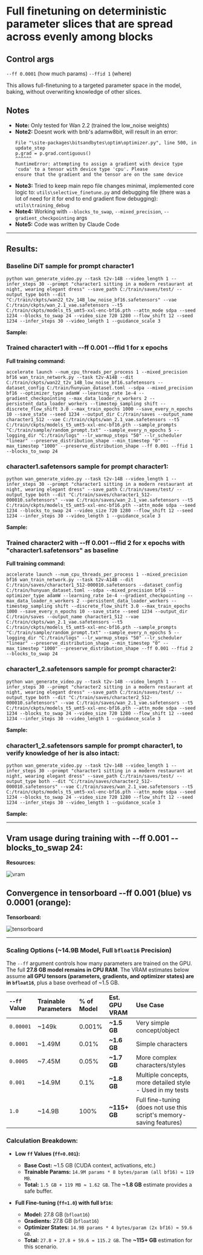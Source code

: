 # Full finetuning on deterministic parameter slices that are spread across evenly among blocks

## Control args

`--ff 0.0001` (how much params)
`--ffid 1` (where)

This allows full-finetuning to a targeted parameter space in the model, baking, without overwriting knowledge of other slices.

## Notes

*   **Note:** Only tested for Wan 2.2 (trained the low_noise weights)
*   **Note2:** Doesnt work with bnb's adamw8bit, will result in an error:
    ```
    File "\site-packages\bitsandbytes\optim\optimizer.py", line 500, in update_step
    p.grad = p.grad.contiguous()
    ^^^^^^
    RuntimeError: attempting to assign a gradient with device type 'cuda' to a tensor with device type 'cpu'. Please
    ensure that the gradient and the tensor are on the same device
    ```
*   **Note3:** Tried to keep main repo file changes minimal, implemented core logic to: `utils\selective_finetune.py` and debugging file (there was a lot of need for it for end to end gradient flow debugging): `utils\training_debug`
*   **Note4:** Working with `--blocks_to_swap`, `--mixed_precision`, `--gradient_checkpointing` args
*   **Note5:** Code was written by Claude Code

---

## Results:

### Baseline DiT sample for prompt character1

```
python wan_generate_video.py --task t2v-14B --video_length 1 --infer_steps 30 --prompt "character1 sitting in a modern restaurant at night, wearing elegant dress" --save_path C:/train/saves/test/ --output_type both --dit "C:/train/ckpts/wan22_t2v_14B_low_noise_bf16.safetensors" --vae C:/train/ckpts/wan_2.1_vae.safetensors --t5 C:/train/ckpts/models_t5_umt5-xxl-enc-bf16.pth --attn_mode sdpa --seed 1234 --blocks_to_swap 24 --video_size 720 1280 --flow_shift 12 --seed 1234 --infer_steps 30 --video_length 1 --guidance_scale 3
```

**Sample:**

### Trained character1 with --ff 0.001 --ffid 1 for x epochs

**Full training command:**
```
accelerate launch --num_cpu_threads_per_process 1 --mixed_precision bf16 wan_train_network.py --task t2v-A14B --dit C:/train/ckpts/wan22_t2v_14B_low_noise_bf16.safetensors --dataset_config C:/train/hunyuan_dataset.toml --sdpa --mixed_precision bf16 --optimizer_type adamW --learning_rate 1e-4 --gradient_checkpointing --max_data_loader_n_workers 2 --persistent_data_loader_workers --timestep_sampling shift --discrete_flow_shift 3.0 --max_train_epochs 1000 --save_every_n_epochs 10 --save_state --seed 1234 --output_dir C:/train/saves --output_name character1_512 --vae C:/train/ckpts/wan_2.1_vae.safetensors --t5 C:/train/ckpts/models_t5_umt5-xxl-enc-bf16.pth --sample_prompts "C:/train/sample/random_prompt.txt" --sample_every_n_epochs 5 --logging_dir "C:/train/logs" --lr_warmup_steps "50" --lr_scheduler "linear" --preserve_distribution_shape --min_timestep "0" --max_timestep "1000" --preserve_distribution_shape --ff 0.001 --ffid 1 --blocks_to_swap 24
```

### character1.safetensors sample for prompt character1:

```
python wan_generate_video.py --task t2v-14B --video_length 1 --infer_steps 30 --prompt "character1 sitting in a modern restaurant at night, wearing elegant dress" --save_path C:/train/saves/test/ --output_type both --dit "C:/train/saves/character1_512-000010.safetensors" --vae C:/train/saves/wan_2.1_vae.safetensors --t5 C:/train/ckpts/models_t5_umt5-xxl-enc-bf16.pth --attn_mode sdpa --seed 1234 --blocks_to_swap 24 --video_size 720 1280 --flow_shift 12 --seed 1234 --infer_steps 30 --video_length 1 --guidance_scale 3
```

**Sample:**

### Trained character2 with --ff 0.001 --ffid 2 for x epochs with "character1.safetensors" as baseline

**Full training command:**
```
accelerate launch --num_cpu_threads_per_process 1 --mixed_precision bf16 wan_train_network.py --task t2v-A14B --dit C:/train/saves/character1_512-000010.safetensors --dataset_config C:/train/hunyuan_dataset.toml --sdpa --mixed_precision bf16 --optimizer_type adamW --learning_rate 1e-4 --gradient_checkpointing --max_data_loader_n_workers 2 --persistent_data_loader_workers --timestep_sampling shift --discrete_flow_shift 3.0 --max_train_epochs 1000 --save_every_n_epochs 10 --save_state --seed 1234 --output_dir C:/train/saves --output_name character1_512 --vae C:/train/ckpts/wan_2.1_vae.safetensors --t5 C:/train/ckpts/models_t5_umt5-xxl-enc-bf16.pth --sample_prompts "C:/train/sample/random_prompt.txt" --sample_every_n_epochs 5 --logging_dir "C:/train/logs" --lr_warmup_steps "50" --lr_scheduler "linear" --preserve_distribution_shape --min_timestep "0" --max_timestep "1000" --preserve_distribution_shape --ff 0.001 --ffid 2 --blocks_to_swap 24
```

### character1_2.safetensors sample for prompt character2:

```
python wan_generate_video.py --task t2v-14B --video_length 1 --infer_steps 30 --prompt "character2 sitting in a modern restaurant at night, wearing elegant dress" --save_path C:/train/saves/test/ --output_type both --dit "C:/train/saves/character2_512-000010.safetensors" --vae C:/train/saves/wan_2.1_vae.safetensors --t5 C:/train/ckpts/models_t5_umt5-xxl-enc-bf16.pth --attn_mode sdpa --seed 1234 --blocks_to_swap 24 --video_size 720 1280 --flow_shift 12 --seed 1234 --infer_steps 30 --video_length 1 --guidance_scale 3
```

**Sample:**

### character1_2.safetensors sample for prompt character1, to verify knowledge of her is also intact:

```
python wan_generate_video.py --task t2v-14B --video_length 1 --infer_steps 30 --prompt "character1 sitting in a modern restaurant at night, wearing elegant dress" --save_path C:/train/saves/test/ --output_type both --dit "C:/train/saves/character2_512-000010.safetensors" --vae C:/train/saves/wan_2.1_vae.safetensors --t5 C:/train/ckpts/models_t5_umt5-xxl-enc-bf16.pth --attn_mode sdpa --seed 1234 --blocks_to_swap 24 --video_size 720 1280 --flow_shift 12 --seed 1234 --infer_steps 30 --video_length 1 --guidance_scale 3
```

**Sample:**

---

## Vram usage during training with --ff 0.001 --blocks_to_swap 24:

**Resources:**

![vram](https://github.com/user-attachments/assets/0f13884a-6dbd-499b-9b58-b89a3bed8eaf)


## Convergence in tensorboard --ff 0.001 (blue) vs 0.0001 (orange):

**Tensorboard:**

![tensorboard](https://github.com/user-attachments/assets/80b5fa78-cc1f-4199-8c70-edbb70e41dff)


---

### Scaling Options (~14.9B Model, Full `bfloat16` Precision)

The `--ff` argument controls how many parameters are trained on the GPU. The full **27.8 GB model remains in CPU RAM**. The VRAM estimates below assume **all GPU tensors (parameters, gradients, and optimizer states) are in `bfloat16`**, plus a base overhead of ~1.5 GB.

| `--ff` Value | Trainable Parameters | % of Model | Est. GPU VRAM | Use Case                               |
| :----------- | :------------------- | :--------- | :------------ | :------------------------------------- |
| `0.00001`    | ~149k                | 0.001%     | **~1.5 GB**   | Very simple concept/object             |
| `0.0001`     | ~1.49M               | 0.01%      | **~1.6 GB**   | Simple characters                      |
| `0.0005`     | ~7.45M               | 0.05%      | **~1.7 GB**   | More complex characters/styles         |
| `0.001`      | ~14.9M               | 0.1%       | **~1.8 GB**   | Multiple concepts, more detailed style - Used in my tests |
| `1.0`        | ~14.9B               | 100%       | **~115+ GB**  | Full fine-tuning (does not use this script's memory-saving features) |

### Calculation Breakdown:

*   **Low `ff` Values (`ff=0.001`):**
    *   **Base Cost:** ~1.5 GB (CUDA context, activations, etc.)
    *   **Trainable Params:** `14.9M params * 8 bytes/param (all bf16) ≈ 119 MB`.
    *   **Total:** `1.5 GB + 119 MB ≈ 1.62 GB`. The **~1.8 GB** estimate provides a safe buffer.

*   **Full Fine-tuning (`ff=1.0`) with full `bf16`:**
    *   **Model:** 27.8 GB (`bfloat16`)
    *   **Gradients:** 27.8 GB (`bfloat16`)
    *   **Optimizer States:** `14.9B params * 4 bytes/param (2x bf16) ≈ 59.6 GB`.
    *   **Total:** `27.8 + 27.8 + 59.6 ≈ 115.2 GB`. The **~115+ GB** estimation for this scenario.
